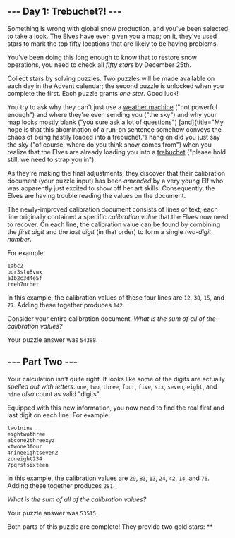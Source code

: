 
\-\-- Day 1: Trebuchet?! \-\--
------------------------------

Something is wrong with global snow production, and you\'ve been
selected to take a look. The Elves have even given you a map; on it,
they\'ve used stars to mark the top fifty locations that are likely to
be having problems.

You\'ve been doing this long enough to know that to restore snow
operations, you need to check all *fifty stars* by December 25th.

Collect stars by solving puzzles. Two puzzles will be made available on
each day in the Advent calendar; the second puzzle is unlocked when you
complete the first. Each puzzle grants *one star*. Good luck!

You try to ask why they can\'t just use a [weather machine](/2015/day/1)
(\"not powerful enough\") and where they\'re even sending you (\"the
sky\") and why your map looks mostly blank (\"you sure ask a lot of
questions\")
[and]{title="My hope is that this abomination of a run-on sentence somehow conveys the chaos of being hastily loaded into a trebuchet."}
hang on did you just say the sky (\"of course, where do you think snow
comes from\") when you realize that the Elves are already loading you
into a [trebuchet](https://en.wikipedia.org/wiki/Trebuchet) (\"please
hold still, we need to strap you in\").

As they\'re making the final adjustments, they discover that their
calibration document (your puzzle input) has been *amended* by a very
young Elf who was apparently just excited to show off her art skills.
Consequently, the Elves are having trouble reading the values on the
document.

The newly-improved calibration document consists of lines of text; each
line originally contained a specific *calibration value* that the Elves
now need to recover. On each line, the calibration value can be found by
combining the *first digit* and the *last digit* (in that order) to form
a single *two-digit number*.

For example:

    1abc2
    pqr3stu8vwx
    a1b2c3d4e5f
    treb7uchet

In this example, the calibration values of these four lines are `12`,
`38`, `15`, and `77`. Adding these together produces `142`.

Consider your entire calibration document. *What is the sum of all of
the calibration values?*

Your puzzle answer was `54388`.

\-\-- Part Two \-\-- 
--------------------

Your calculation isn\'t quite right. It looks like some of the digits
are actually *spelled out with letters*: `one`, `two`, `three`, `four`,
`five`, `six`, `seven`, `eight`, and `nine` *also* count as valid
\"digits\".

Equipped with this new information, you now need to find the real first
and last digit on each line. For example:

    two1nine
    eightwothree
    abcone2threexyz
    xtwone3four
    4nineeightseven2
    zoneight234
    7pqrstsixteen

In this example, the calibration values are `29`, `83`, `13`, `24`,
`42`, `14`, and `76`. Adding these together produces `281`.

*What is the sum of all of the calibration values?*

Your puzzle answer was `53515`.

Both parts of this puzzle are complete! They provide two gold stars:
\*\*
